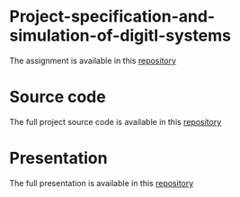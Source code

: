 # Project-specification-and-simulation-of-digitl-systems
The assignment is available in this [repository](https://github.com/Giuscar/Project-specification-and-simulation-of-digitl-systems/blob/master/assignment_20152016_ssds.pdf)

# Source code
The full project source code is available in this [repository](https://github.com/Giuscar/Project-specification-and-simulation-of-digitl-systems)

# Presentation
The full presentation is available in this [repository](https://github.com/Giuscar/Project-specification-and-simulation-of-digitl-systems/blob/master/Presentation.pdf)
